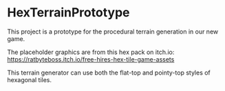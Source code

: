 # HexTerrainPrototype
This project is a prototype for the procedural terrain generation in our new game.

The placeholder graphics are from this hex pack on itch.io:<br>
https://ratbyteboss.itch.io/free-hires-hex-tile-game-assets

This terrain generator can use both the flat-top and pointy-top styles of hexagonal tiles.
